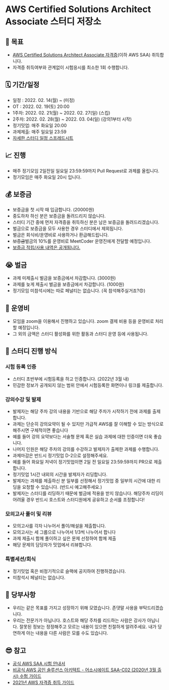 # AWS Certified Solutions Architect Associate 스터디 저장소

## 📝 목표
- [AWS Certified Solutions Architect Associate 자격증](https://aws.amazon.com/ko/certification/certified-solutions-architect-associate/)(이하 AWS SAA) 취득합니다.
- 자격증 취득여부와 관계없이 시험응시를 최소한 1회 수행합니다.

## 🗓 기간/일정
- 일정 : 2022. 02. 14(월) ~ (미정)
- OT : 2022. 02. 19(토) 20:00
- 1주차: 2022. 02. 21(월) ~ 2022. 02. 27(일) (스킵)
- 2주차: 2022. 02. 28(월) ~ 2022. 03. 04(일) (강의1부터 시작)
- 정기밋업: 매주 화요일 20:00
- 과제제출: 매주 일요일 23:59
- [자세한 스터디 일정 스프레드시트](https://docs.google.com/spreadsheets/d/1pa6ZBTiX5rF3yu7xVZ_nFffUFRJgk7jWbCozr3dP3nI/edit?usp=sharing)

## 📈 진행
- 매주 정기모임 2일전일 일요일 23:59:59까지 Pull Request로 과제를 올립니다.
- 정기모임은 매주 화요일 20시 입니다.

## 💰 보증금
- 보증금을 첫 시작 때 입금합니다. (20000원)
- 중도하차 하신 분은 보증금을 돌려드리지 않습니다.
- 스터디 기간 중에 먼저 자격증을 취득하신 분은 남은 보증금을 돌려드리겠습니다.
- 벌금으로 보증금을 모두 사용한 경우 스터디에서 제외됩니다.
- 벌금은 회식비/운영비로 사용하거나 환급해드립니다.
- ~~보증금~~벌금의 10%를 운영비로 MeetCoder 운영진에게 전달할 예정입니다.
- [보증금 적립/사용 내역은 공개됩니다.](https://docs.google.com/spreadsheets/d/1pa6ZBTiX5rF3yu7xVZ_nFffUFRJgk7jWbCozr3dP3nI/edit?usp=sharing)

## 😭 벌금
- 과제 미제출시 벌금을 보증금에서 차감합니다. (3000원)
- 과제를 늦게 제출시 벌금을 보증금에서 차감합니다. (1000원)
- 정기모임 미참석시에는 따로 페널티는 없습니다. (꼭 참석해주실거죠?😍)

## 🚚 운영비
- 모임을 zoom을 이용해서 진행하고 있습니다. zoom 결제 비용 등을 운영비로 처리할 예정입니다.
- 그 외의 금액은 스터디 활성화를 위한 활동과 스터디 운영 등에 사용됩니다.

## 📔 스터디 진행 방식
### 시험 등록 인증
- 스터디 초반부에 시험등록을 하고 인증합니다. (2022년 3월 내)
- 민감한 정보가 공개되지 않는 범위 안에서 시험등록한 화면이나 링크를 제출합니다.
### 강의수강 및 발제
- 발제자는 해당 주차 강의 내용을 기반으로 해당 주차가 시작하기 전에 과제를 출제합니다.
- 과제는 단순히 강의요약이 될 수 있지만 가급적 AWS를 잘 이해할 수 있는 방식으로 해주시면 구체적이면 좋습니다
- 예를 들어 강의 요약보다는 서술형 문제 혹은 실습 과제에 대한 인증이면 더욱 좋습니다.
- 나머지 인원은 해당 주차의 강의를 수강하고 발제자가 출제한 과제를 수행합니다.
- 과제마감은 반드시 정기밋업 D-2으로 설정해주세요.
- 예를 들어 화요일 저녁이 정기밋업이면 2일 전 일요일 23:59:59까지 PR으로 제출합니다.
- 정기밋업 1시간 내외의 시간을 발제자가 리딩합니다.
- 발제자는 과제를 제출하신 분 일부를 선정해서 정기밋업 중 일부의 시간에 대한 리딩을 요청할 수 있습니다. (반드시 예고해주세요.)
- 발제자는 스터디를 리딩하기 때문에 벌금에 적용을 받지 않습니다. 해당주차 리딩이 어려울 경우 반드시 호스트와 스터디원에게 공유하고 순서를 조정합니다!
### 모의고사 풀이 및 리뷰
- 모의고사를 각자 나누어서 풀이/해설을 제출합니다.
- 모의고사는 세 그룹으로 나누어서 1/3씩 나누어서 합니다
- 과제 제출시 함께 풀이하고 싶은 문제 선정하여 함께 제출
- 해당 문제의 담당자가 밋업에서 리뷰합니다.
### 특별세션/회식
- 정기밋업 혹은 비정기적으로 슬랙에 공지하여 진행하겠습니다.
- 미참석시 페널티는 없습니다.

## 🙏 당부사항
- 우리는 같은 목표를 가지고 성장하기 위해 모였습니다. 존댓말 사용을 부탁드리겠습니다.
- 우리는 전문가가 아닙니다. 호스트와 해당 주차를 리드하는 사람은 강사가 아닙니다. 잘못된 정보는 정정해주고 모르는 내용이 있으면 친절하게 알려주세요. 내가 당연하게 아는 내용을 다른 사람은 모를 수도 있습니다.

## 😎 참고
- [공식 AWS SAA 시험 안내서](https://d1.awsstatic.com/ko_KR/training-and-certification/docs-sa-assoc/AWS-Certified-Solutions-Architect-Associate_Exam-Guide.pdf)
- [비공식 AWS 공인 솔루션스 아키텍트 - 어소시에이트 SAA-C02 (2020년 3월 출시) 수험 가이드](https://github.com/serithemage/AWSCertifiedSolutionsArchitectUnofficialStudyGuide)
- [2021년 AWS 자격증 취득 가이드](https://docs.google.com/presentation/d/1tsnHz01Qkd9tSRASv03PL3jqTP095DgvYLO0H2PwDnU/edit?usp=sharing)
